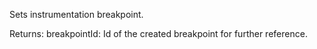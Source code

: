 Sets instrumentation breakpoint.

Returns:
breakpointId: Id of the created breakpoint for further reference.
